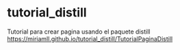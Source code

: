 # tutorial_distill
Tutorial para crear pagina usando el paquete distill 
https://miriamll.github.io/tutorial_distill/TutorialPaginaDistill
